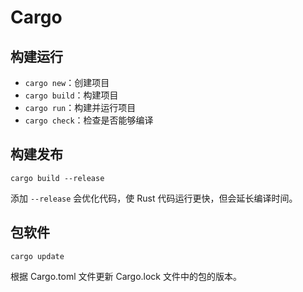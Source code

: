 # Cargo

## 构建运行

- `cargo new`：创建项目
- `cargo build`：构建项目
- `cargo run`：构建并运行项目
- `cargo check`：检查是否能够编译

## 构建发布

`cargo build --release`

添加 `--release` 会优化代码，使 Rust 代码运行更快，但会延长编译时间。

## 包软件

`cargo update`

根据 Cargo.toml 文件更新 Cargo.lock 文件中的包的版本。
